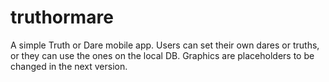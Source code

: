 # truthormare

A simple Truth or Dare mobile app.
Users can set their own dares or truths, or they can use the ones on the local DB.
Graphics are placeholders to be changed in the next version.
